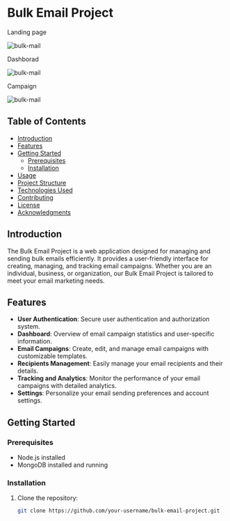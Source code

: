 # Bulk Email Project
<p>Landing page</p>
<img src="https://firebasestorage.googleapis.com/v0/b/bulk-mailer-90741.appspot.com/o/client%2Fproject-5.png?alt=media&token=8b36d794-4e73-4cf1-ac9e-302d4cb7230a" alt="bulk-mail" />

<p>Dashborad</p>
<img src="https://firebasestorage.googleapis.com/v0/b/bulk-mailer-90741.appspot.com/o/client%2Fdashboard.png?alt=media&token=4310afaf-0c11-4938-94c6-c9a8204a8656" alt="bulk-mail" />

<p>Campaign</p>
<img src="https://firebasestorage.googleapis.com/v0/b/bulk-mailer-90741.appspot.com/o/client%2Fcampagin.png?alt=media&token=edbf9913-2ab1-44c1-b5c3-6251a7208490" alt="bulk-mail" />

## Table of Contents

- [Introduction](#introduction)
- [Features](#features)
- [Getting Started](#getting-started)
  - [Prerequisites](#prerequisites)
  - [Installation](#installation)
- [Usage](#usage)
- [Project Structure](#project-structure)
- [Technologies Used](#technologies-used)
- [Contributing](#contributing)
- [License](#license)
- [Acknowledgments](#acknowledgments)

## Introduction

The Bulk Email Project is a web application designed for managing and sending bulk emails efficiently. It provides a user-friendly interface for creating, managing, and tracking email campaigns. Whether you are an individual, business, or organization, our Bulk Email Project is tailored to meet your email marketing needs.

## Features

- **User Authentication**: Secure user authentication and authorization system.
- **Dashboard**: Overview of email campaign statistics and user-specific information.
- **Email Campaigns**: Create, edit, and manage email campaigns with customizable templates.
- **Recipients Management**: Easily manage your email recipients and their details.
- **Tracking and Analytics**: Monitor the performance of your email campaigns with detailed analytics.
- **Settings**: Personalize your email sending preferences and account settings.

## Getting Started

### Prerequisites

- Node.js installed
- MongoDB installed and running

### Installation

1. Clone the repository:

   ```bash
   git clone https://github.com/your-username/bulk-email-project.git
